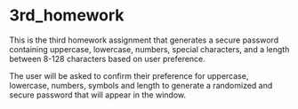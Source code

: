 # 3rd_homework

This is the third homework assignment that generates a secure password containing uppercase, lowercase, numbers, special characters, and a length between 8-128 characters based on user preference. 

The user will be asked to confirm their preference for uppercase, lowercase, numbers, symbols and length to generate a randomized and secure password that will appear in the window.